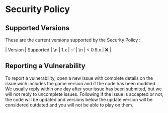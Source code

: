 # Security Policy

## Supported Versions

These are the current versions supported by the Security Policy :

| Version   | Supported          | \n
| 1.x       | :white_check_mark: | \n
| < 0.9.x   | :x:                |

## Reporting a Vulnerability

To report a vulnerability, open a new Issue with complete details on the issue wich includes the game version and if the code has been modified.
We usually reply within one day after your issue has been submited, but we will not reply to uncomplete issues.
Following if the issue is accepted or not, the code will be updated and versions below the update version will be considered outdated and you will not be able to play on them.
